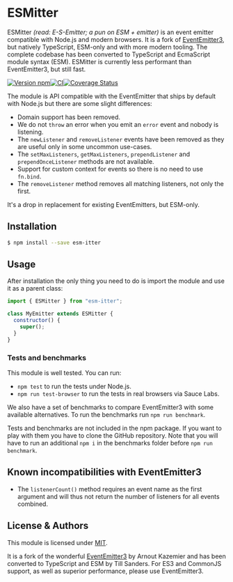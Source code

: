 # ESMitter

ESMitter _(read: E-S-Emitter; a pun on ESM + emitter)_ is an event emitter compatible with Node.js
and modern browsers. It is a fork of [EventEmitter3](https://github.com/primus/eventemitter3), but
natively TypeScript, ESM-only and with more modern tooling. The complete codebase has been converted
to TypeScript and EcmaScript module syntax (ESM). ESMitter is currently less performant than
EventEmitter3, but still fast.

[![Version npm](https://img.shields.io/npm/v/esm-itter.svg)](https://www.npmjs.com/package/esm-itter)[![CI](https://img.shields.io/github/actions/workflow/status/tillsanders/esm-itter/ci.yml?branch=main&label=CI)](https://github.com/tillsanders/esm-itter/actions?query=workflow%3ACI+branch%3Amain)[![Coverage Status](https://img.shields.io/coveralls/tillsanders/esm-itter/main.svg)](https://coveralls.io/r/tillsanders/esm-itter?branch=main)

The module is API compatible with the EventEmitter that ships by default with Node.js but there are
some slight differences:

- Domain support has been removed.
- We do not `throw` an error when you emit an `error` event and nobody is
  listening.
- The `newListener` and `removeListener` events have been removed as they
  are useful only in some uncommon use-cases.
- The `setMaxListeners`, `getMaxListeners`, `prependListener` and
  `prependOnceListener` methods are not available.
- Support for custom context for events so there is no need to use `fn.bind`.
- The `removeListener` method removes all matching listeners, not only the
  first.

It's a drop in replacement for existing EventEmitters, but ESM-only.

## Installation

```bash
$ npm install --save esm-itter
```

## Usage

After installation the only thing you need to do is import the module and use it as a parent class:

```js
import { ESMitter } from "esm-itter";

class MyEmitter extends ESMitter {
  constructor() {
    super();
  }
}
```

### Tests and benchmarks

This module is well tested. You can run:

- `npm test` to run the tests under Node.js.
- `npm run test-browser` to run the tests in real browsers via Sauce Labs.

We also have a set of benchmarks to compare EventEmitter3 with some available
alternatives. To run the benchmarks run `npm run benchmark`.

Tests and benchmarks are not included in the npm package. If you want to play
with them you have to clone the GitHub repository.
Note that you will have to run an additional `npm i` in the benchmarks folder
before `npm run benchmark`.

## Known incompatibilities with EventEmitter3

- The `listenerCount()` method requires an event name as the first argument and will thus not
  return the number of listeners for all events combined.

## License & Authors

This module is licensed under [MIT](LICENSE).

It is a fork of the wonderful [EventEmitter3](https://github.com/primus/eventemitter3) by Arnout
Kazemier and has been converted to TypeScript and ESM by Till Sanders. For ES3 and CommonJS support,
as well as superior performance, please use EventEmitter3.
